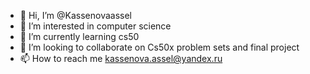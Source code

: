 - 👋 Hi, I’m @Kassenovaassel
- 👀 I’m interested in computer science 
- 🌱 I’m currently learning cs50
- 💞️ I’m looking to collaborate on Cs50x problem sets and final project 
- 📫 How to reach me kassenova.assel@yandex.ru

<!---
Kassenovaassel/Kassenovaassel is a ✨ special ✨ repository because its `README.md` (this file) appears on your GitHub profile.
You can click the Preview link to take a look at your changes.
--->
